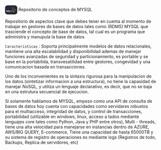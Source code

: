 <a href ="." target="blank"><img align="center" src="https://github.com/tandpfun/skill-icons/blob/main/icons/MySQL-Dark.svg/" alt="icon_mysql" height="30" width="40" 
/></a> Repositorio de conceptos de MYSQL

Repositorio de aspectos clave que debes tener en cuenta al momento de trabajar en gestores de bases de datos tales como (RDMS) MYSQL que trasciende el concepto de base de datos, tal cual es un programa que administra y manupula la base de datos

`Caracteristicas` : Soporta principalmente modelos de datos relacionales, mantiene una alta escalabilidad y disponibilidad ademas de manejar funciones avanzadas de seguridad y particionamiento, es portable y se base en la portabilida, transvesatilidad entre gestores, congevidad y una comunicacion basada en transacciones.

Uno de los inconvenientes es la sintaxis rigurosa para la manipulacion de los datos (sintetizar informacion a una estructura), no tiene la capasidad de manejar NoSQL, y utiliza un lenguaje declarativo, es decir, que no se baja en una estrutura secuencial de ejecucion.

Si solamente hablamos de MYSQL, empezo como una API de consulta de bases de datos hoy cuenta con capacidades como servidares robustos para el multiacceso, integridad de datos, y control de transacciones, portabilidad (utilizable en windows, linux, acceso a tados mediante lenguajes core tales como Python, Java y PHP entre otros), Multi - threads, tiene una alta velocidad para manejarse en instancias dentro de AZURE, AWS/BIG QUERY, E-commerce, Tiene una capacidad de hasta 65000TB y su sistema de registro de operaciones es mediante logs (Registros de todo, Backups, Replica de servidores, etc)